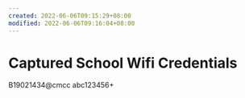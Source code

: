 ```yaml
---
created: 2022-06-06T09:15:29+08:00
modified: 2022-06-06T09:16:04+08:00
---
```


# Captured School Wifi Credentials

B19021434@cmcc
abc123456+

